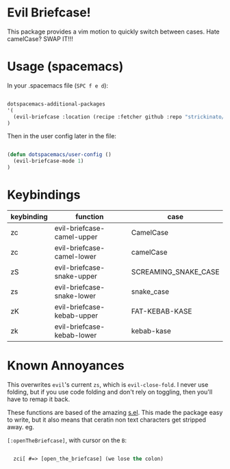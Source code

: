 # Evil Briefcase!

This package provides a vim motion to quickly switch between cases. Hate camelCase? SWAP IT!!!

# Usage (spacemacs)

In your .spacemacs file (`SPC f e d`):

```el

dotspacemacs-additional-packages
'(
  (evil-briefcase :location (recipe :fetcher github :repo "strickinato/evil-briefcase"))
)

```

Then in the user config later in the file:

```el

(defun dotspacemacs/user-config ()
  (evil-briefcase-mode 1)
)

```

# Keybindings

| keybinding | function | case |
|------------|----------|------|
| zc | evil-briefcase-camel-upper | CamelCase            |
| zc | evil-briefcase-camel-lower | camelCase            |
| zS | evil-briefcase-snake-upper | SCREAMING_SNAKE_CASE |
| zs | evil-briefcase-snake-lower | snake_case           |
| zK | evil-briefcase-kebab-upper | FAT-KEBAB-KASE       |
| zk | evil-briefcase-kebab-lower | kebab-kase           |

# Known Annoyances

This overwrites `evil`'s current `zs`, which is `evil-close-fold`. I never use folding, but if you use code folding and don't rely on toggling, then you'll have to remap it back.

These functions are based of the amazing [s.el](https://github.com/magnars/s.el). This made the package easy to write, but it also means that ceratin non text characters get stripped away. eg.


`[:openTheBriefcase]`, with cursor on the `B`:

```el

  zci[ #=> [open_the_briefcase] (we lose the colon)

```
